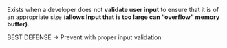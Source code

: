 Exists when a developer does not **validate user input** to ensure that it is of an appropriate size (**allows Input that is too large can “overflow” memory buffer)**.

BEST DEFENSE → Prevent with proper input validation